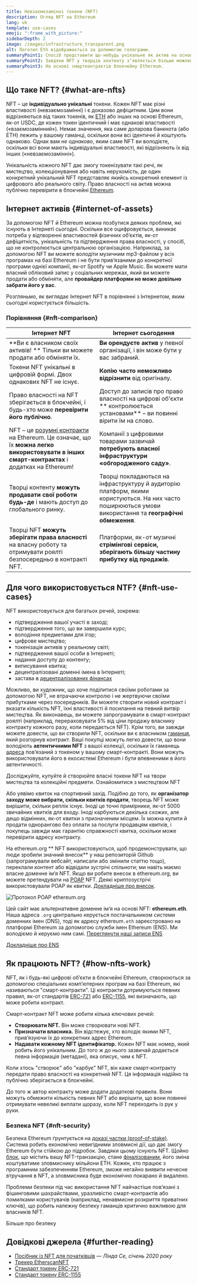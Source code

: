 ```yaml
---
title: Невзаємозамінні токени (NFT)
description: Огляд NFT на Ethereum
lang: uk
template: use-cases
emoji: ":frame_with_picture:"
sidebarDepth: 2
image: /images/infrastructure_transparent.png
alt: Логотип Eth відображається за допомогою голограми.
summaryPoint1: Спосіб представити що-небудь унікальне як актив на основі Ethereum.
summaryPoint2: Завдяки NFT у творців контенту з’являється більше можливостей, ніж будь-коли раніше.
summaryPoint3: На основі смартконтрактів блокчейну Ethereum.
---
```


## Що таке NFT? {#what-are-nfts}

NFT – це **індивідуально унікальні** токени. Кожен NFT має різні властивості (невзаємозамінні) і є доказово дефіцитним. Цим вони відрізняються від таких токенів, як [ETH](/glossary/#ether) або інших на основі Ethereum, як-от USDC, де кожен токен ідентичний і має однакові властивості («взаємозамінний»). Немає значення, яка саме доларова банкнота (або ETH) лежить у вашому гаманці, оскільки вони всі ідентичні й коштують однаково. Однак вам _не однаково_, яким саме NFT ви володієте, оскільки всі вони мають індивідуальні властивості, які відрізняють їх від інших («невзаємозамінні»).

Унікальність кожного NFT дає змогу токенізувати такі речі, як мистецтво, колекціонування або навіть нерухомість, де один конкретний унікальний NFT представляє якийсь конкретний елемент із цифрового або реального світу. Право власності на актив можна публічно перевірити в блокчейні [Ethereum](/glossary/#blockchain).

<YouTube id="Xdkkux6OxfM" />

## Інтернет активів {#internet-of-assets}

За допомогою NFT й Ethereum можна позбутися деяких проблем, які існують в Інтернеті сьогодні. Оскільки все оцифровується, виникає потреба у відтворенні властивостей фізичних об’єктів, як-от дефіцитність, унікальність та підтвердження права власності, у спосіб, що не контролюється центральною організацією. Наприклад, за допомогою NFT ви можете володіти музичним mp3-файлом у всіх програмах на базі Ethereum і не бути прив’язаними до конкретної програми однієї компанії, як-от Spotify чи Apple Music. Ви можете мати власний обліковий запис у соціальних мережах, який ви можете продати або обміняти, але **провайдер платформи не може довільно забрати його у вас**.

Розгляньмо, як виглядає Інтернет NFT в порівнянні з Інтернетом, яким сьогодні користується більшість.

### Порівняння {#nft-comparison}

| Інтернет NFT                                                                                                                                                            | Інтернет сьогодення                                                                                                                                       |
| ----------------------------------------------------------------------------------------------------------------------------------------------------------------------- | --------------------------------------------------------------------------------------------------------------------------------------------------------- |
| **Ви є власником своїх активів! ** Тільки ви можете продати або обміняти їх.                                                                                            | **Ви орендуєте актив** у певної організації, і він може бути у вас забраний.                                                                              |
| Токени NFT унікальні в цифровій формі. Двох однакових NFT не існує.                                                                                                     | **Копію часто неможливо відрізнити** від оригіналу.                                                                                                       |
| Право власності на NFT зберігається в блокчейні, і будь-хто може **перевірити його публічно**.                                                                          | Доступ до записів про право власності на цифрові об'єкти ** контролюється установами** – ви повинні вірити їм на слово.                                   |
| NFT – це [розумні контракти](/glossary/#smart-contract) на Ethereum. Це означає, що їх **можна легко використовувати в інших смарт-контрактах** і додатках на Ethereum! | Компанії з цифровими товарами зазвичай **потребують власної інфраструктури «обгородженого саду»**.                                                        |
| Творці контенту **можуть продавати свої роботи будь-де** і мають доступ до глобального ринку.                                                                           | Творці покладаються на інфраструктуру й аудиторію платформ, якими користуються. На них часто поширюються умови використання та **географічні обмеження**. |
| Творці NFT **можуть зберігати права власності** на власну роботу та отримувати роялті безпосередньо в контракті NFT.                                                    | Платформи, як-от музичні **стрімінгові сервіси, зберігають більшу частину прибутку від продажів**.                                                        |

## Для чого використовується NTF? {#nft-use-cases}

NFT використовується для багатьох речей, зокрема:

- підтвердження вашої участі в заході;
- підтвердження того, що ви завершили курс;
- володіння предметами для ігор;
- цифрове мистецтво;
- токенізація активів у реальному світі;
- підтвердження вашої особи в Інтернеті;
- надання доступу до контенту;
- виписування квитка;
- децентралізовані доменні імена в Інтернеті;
- застава в [децентралізованих фінансах](/glossary/#defi)

Можливо, ви художник, що хоче поділитися своїми роботами за допомогою NFT, не втрачаючи контролю і не жертвуючи своїми прибутками через посередників. Ви можете створити новий контракт і вказати кількість NFT, їхні властивості й посилання на певний витвір мистецтва. Як виконавець, ви можете запрограмувати в смарт-контракт роялті (наприклад, перераховувати 5% від ціни продажу власнику контракту кожного разу, коли передається NFT). Крім того, ви завжди можете довести, що ви створили NFT, оскільки ви є власником [гаманця](/glossary/#wallet), який розгорнув контракт. Ваші покупці можуть легко довести, що вони володіють **автентичними NFT** з вашої колекції, оскільки їх гаманець [адреса](/glossary/#address) пов’язаний з токеном у вашому смарт-контракті. Вони можуть використовувати його в екосистемі Ethereum і бути впевненими в його автентичності.

<Alert className="justify-between mt-8">
  <AlertEmoji text=":eyes:"/>
  <AlertContent>Досліджуйте, купуйте й створюйте власні токени NFT на твори мистецтва та колекційні предмети.</AlertContent>
  <ButtonLink href="/dapps/?category=collectibles#explore">
    Ознайомитися з мистецтвом NFT
  </ButtonLink>
</Alert>

Або уявімо квиток на спортивний захід. Подібно до того, як **організатор заходу може вибрати, скільки квитків продати**, творець NFT може вирішити, скільки реплік існує. Іноді це точні примірники, як-от 5000 звичайних квитків для входу. Іноді карбуються декілька схожих, але дещо відмінних, як-от квитки з призначеним місцем. Їх можна купити й продати однорангово без оплати за послуги продавцям квитків, і покупець завжди має гарантію справжності квитка, оскільки може перевірити адресу контракту.

На ethereum.org ** NFT використовуються, щоб продемонструвати, що люди зробили значний внесок** у наш репозиторій Github (запрограмували вебсайт, написали або змінили статтю тощо), переклали контент або відвідали зустрічі спільноти; ми навіть маємо власне доменне ім’я NFT. Якщо ви робите внесок в ethereum.org, ви можете претендувати на [POAP](/glossary/#poap) NFT. Деякі криптозустрічі використовували POAP як квитки. [Докладніше про внесок](/contributing/#poap).

![Протокол POAP ethereum.org](./poap.png)

Цей сайт має альтернативне доменне ім’я на основі NFT: **ethereum.eth**. Наша адреса `.org` центрально керується постачальником системи доменних імен (DNS), тоді як адресу ethereum`.eth` зареєстровано на платформі Ethereum за допомогою служби імен Ethereum (ENS). Ми володіємо й керуємо ним самі. [Переглянути наші записи ENS](https://app.ens.domains/name/ethereum.eth)

[Докладніше про ENS](https://app.ens.domains)

<Divider />

## Як працюють NFT? {#how-nfts-work}

NFT, як і будь-які цифрові об’єкти в блокчейні Ethereum, створюються за допомогою спеціальних комп’ютерних програм на базі Ethereum, які називаються "смарт-контракти". Ці контракти дотримуються певних правил, як-от стандартів [ERC-721](/glossary/#erc-721) або [ERC-1155](/glossary/#erc-1155), які визначають, що може робити контракт.

Смарт-контракт NFT може робити кілька ключових речей:

- **Створювати NFT.** Він може створювати нові NFT.
- **Призначати власника.** Він відстежує, хто володіє якими NFT, прив’язуючи їх до конкретних адрес Ethereum.
- **Надавати кожному NFT ідентифікатор.** Кожен NFT має номер, який робить його унікальним. До того ж до нього зазвичай додається певна інформація (метадані), яка описує, чим є NFT.

Коли хтось "створює" або "карбує" NFT, він каже смарт-контракту передати право власності на конкретний NFT. Ця інформація надійно та публічно зберігається в блокчейні.

До того ж автор контракту може додати додаткові правила. Вони можуть обмежити кількість певних NFT або вирішити, що вони повинні отримувати невеликі виплати щоразу, коли NFT переходить із рук у руки.

### Безпека NFT {#nft-security}

Безпека Ethereum ґрунтується на [доказі частки (proof-of-stake)](/glossary/#pos). Система робить економічно невигідними зловмисні дії, що дає змогу Ethereum бути стійкою до підробок. Завдяки цьому існують NFT. Щойно [блок](/glossary/#block), що містить вашу NFT-транзакцію, стане [фіналізованим](/glossary/#finality), його зміна коштуватиме зловмиснику мільйони ETH. Кожен, хто працює з програмним забезпеченням Ethereum, зможе негайно виявити нечесне втручання в NFT, а зловмисника буде економічно покарано й видалено.

Проблеми безпеки під час використання NFT найчастіше пов’язані з фішинговими шахрайствами, уразливістю смарт-контрактів або помилками користувачів (наприклад, ненавмисне розкриття приватних ключів), що робить належну безпеку гаманців критично важливою для власників NFT.

<ButtonLink href="/security/">
  Більше про безпеку
</ButtonLink>

## Довідкові джерела {#further-reading}

- [Посібник із NFT для початківців](https://linda.mirror.xyz/df649d61efb92c910464a4e74ae213c4cab150b9cbcc4b7fb6090fc77881a95d) — _Лінда Се, січень 2020 року_
- [Трекер EtherscanNFT](https://etherscan.io/nft-top-contracts)
- [Стандарт токену ERC-721](/developers/docs/standards/tokens/erc-721/)
- [Стандарт токену ERC-1155](/developers/docs/standards/tokens/erc-1155/)

<Divider />

<QuizWidget quizKey="nfts" />
